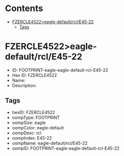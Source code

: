 



Contents
========

* [FZERCLE4522>eagle-default/rcl/E45-22](#fzercle4522eagle-defaultrcle45-22)
	* [Tags](#tags)

# FZERCLE4522>eagle-default/rcl/E45-22

- ID: FOOTPRINT-eagle-eagle-default-rcl-E45-22
- Hex ID: FZERCLE4522
- Name: 
- Description: 

## Tags

- hexID: FZERCLE4522
- oompType: FOOTPRINT
- oompSize: eagle
- oompColor: eagle-default
- oompDesc: rcl
- oompIndex: E45-22
- oompName: eagle-default/rcl/E45-22
- oompID: FOOTPRINT-eagle-eagle-default-rcl-E45-22

